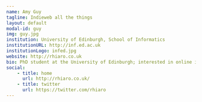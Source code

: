 ```yaml
---
name: Amy Guy
tagline: Indieweb all the things
layout: default
modal-id: guy
img: guy.jpg
institution: University of Edinburgh, School of Informatics
institutionURL: http://inf.ed.ac.uk
institutionLogo: infed.jpg
website: http://rhiaro.co.uk
bio: PhD student at the University of Edinburgh; interested in online identity - specifically in getting ownership of it back from silos, and decentralised social web systems in general. Also linked data.
social:
    - title: home
      url: http://rhiaro.co.uk/
    - title: twitter
      url: https://twitter.com/rhiaro
---
```

